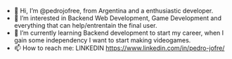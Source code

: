 - 👋 Hi, I’m @pedrojofree, from Argentina and a enthusiastic developer.
- 👀 I’m interested in Backend Web Development, Game Development and everything that can help/entrentain the final user.
- 🌱 I’m currently learning Backend development to start my career, when I gain some independency I want to start making videogames.
- 📫 How to reach me: LINKEDIN https://www.linkedin.com/in/pedro-jofre/

<!---
pedrojofree/pedrojofree is a ✨ special ✨ repository because its `README.md` (this file) appears on your GitHub profile.
You can click the Preview link to take a look at your changes.
--->

